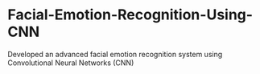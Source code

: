 # Facial-Emotion-Recognition-Using-CNN
 Developed an advanced facial emotion recognition system using Convolutional Neural Networks (CNN)
